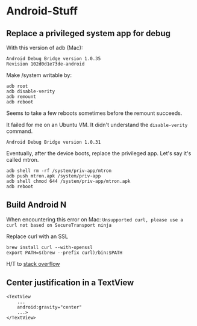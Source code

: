 # Android-Stuff

## Replace a privileged system app for debug

With this version of adb (Mac):

    Android Debug Bridge version 1.0.35
    Revision 102d0d1e73de-android

Make /system writable by:

    adb root
    adb disable-verity
    adb remount
    adb reboot

Seems to take a few reboots sometimes before the remount succeeds.

It failed for me on an Ubuntu VM. It didn't understand the `disable-verity` command.

    Android Debug Bridge version 1.0.31
    
Eventually, after the device boots, replace the privileged app. Let's say it's called mtron.

    adb shell rm -rf /system/priv-app/mtron
    adb push mtron.apk /system/priv-app
    adb shell chmod 644 /system/priv-app/mtron.apk
    adb reboot
  
## Build Android N

When encountering this error on Mac: `Unsupported curl, please use a curl not based on SecureTransport ninja`

Replace curl with an SSL 

    brew install curl --with-openssl
    export PATH=$(brew --prefix curl)/bin:$PATH
    
H/T to [stack overflow](http://stackoverflow.com/a/35024131/42671)

## Center justification in a TextView

    <TextView
        ...
        android:gravity="center"
        ...>
    </TextView>
    
  



    

    
